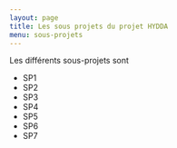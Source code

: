 ```yaml
---
layout: page
title: Les sous projets du projet HYDDA
menu: sous-projets
---
```


Les différents sous-projets sont

* SP1
* SP2
* SP3
* SP4
* SP5
* SP6
* SP7

